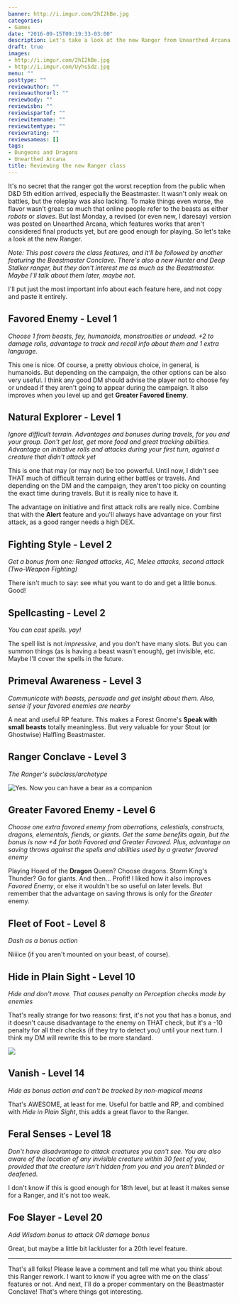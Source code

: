 ```yaml
---
banner: http://i.imgur.com/2hI2hBe.jpg
categories:
- Games
date: "2016-09-15T09:19:33-03:00"
description: Let's take a look at the new Ranger from Unearthed Arcana
draft: true
images:
- http://i.imgur.com/2hI2hBe.jpg
- http://i.imgur.com/UyhsSdz.jpg
menu: ""
posttype: ""
reviewauthor: ""
reviewauthorurl: ""
reviewbody: ""
reviewisbn: ""
reviewispartof: ""
reviewitemname: ""
reviewitemtype: ""
reviewrating: ""
reviewsameas: []
tags:
- Dungeons and Dragons
- Unearthed Arcana
title: Reviewing the new Ranger class
---
```


It's no secret that the ranger got the worst reception from the public when D&D 5th edition arrived, especially the Beastmaster. 
It wasn't only weak on battles, but the roleplay was also lacking. 
To make things even worse, the flavor wasn't great: so much that online people refer to  the beasts as either _robots_ or _slaves_. 
But last Monday, a revised (or even new, I daresay) version was posted on Unearthed Arcana, 
which features works that aren't considered final products yet, but are good enough for playing. 
So let's take a look at the new Ranger.

<!--more-->

_Note: This post covers the class features, and it'll be followed by another featuring the Beastmaster Conclave._
_There's also a new Hunter and Deep Stalker ranger, but they don't interest me as much as the Beastmaster._
_Maybe I'll talk about them later, maybe not._

I'll put just the most important info about each feature here, and not copy and paste it entirely.

## Favored Enemy - Level 1

_Choose 1 from beasts, fey, humanoids, monstrosities or undead. +2 to damage rolls, advantage to track and recall info about them and 1 extra language._

This one is nice. Of course, a pretty obvious choice, in general, is humanoids. 
But depending on the campaign, the other options can be also very useful. 
I think any good DM should advise the player not to choose fey or undead if they aren't going to appear during the campaign. 
It also improves when you level up and get __Greater Favored Enemy__.

## Natural Explorer - Level 1

_Ignore difficult terrain. Advantages and bonuses during travels, for you and your group._
_Don't get lost, get more food and great tracking abilities._
_Advantage on initiative rolls and attacks during your first turn, against a creature that didn't attack yet_

This is one that may (or may not) be too powerful. Until now, I didn't see THAT much of difficult terrain during either battles or travels. 
And depending on the DM and the campaign, they aren't too picky on counting the exact time during travels. But it is really nice to have it.

The advantage on initiative and first attack rolls are really nice. 
Combine that with the __Alert__ feature and you'll always have advantage on your first attack, as a good ranger needs a high DEX.

## Fighting Style - Level 2

_Get a bonus from one: Ranged attacks, AC, Melee attacks, second attack (Two-Weapon Fighting)_

There isn't much to say: see what you want to do and get a little bonus. Good!

## Spellcasting - Level 2

_You can cast spells. yay!_

The spell list is not _impressive_, and you don't have many slots. 
But you can summon things (as is having a beast wasn't enough), get invisible, etc. Maybe I'll cover the spells in the future.

## Primeval Awareness - Level 3

_Communicate with beasts, persuade and get insight about them. Also, sense if your favored enemies are nearby_

A neat and useful RP feature. This makes a Forest Gnome's __Speak with small beasts__ totally meaningless. 
But very valuable for your Stout (or Ghostwise) Halfling Beastmaster.

## Ranger Conclave - Level 3

_The Ranger's subclass/archetype_

![Yes. Now you can have a bear as a companion](http://i.imgur.com/UyhsSdz.jpg)

## Greater Favored Enemy - Level 6

_Choose one extra favored enemy from aberrations, celestials, constructs, dragons, elementals, fiends, or giants._ 
_Get the same benefits again, but the bonus is now +4 for both Favored and Greater Favored._ 
_Plus, advantage on saving throws against the spells and abilities used by a greater favored enemy_

Playing Hoard of the __Dragon__ Queen? Choose dragons. Storm King's Thunder? Go for giants. And then... Profit! 
I liked how it also improves _Favored Enemy_, or else it wouldn't be so useful on later levels. 
But remember that the advantage on saving throws is only for the _Greater_ enemy.

## Fleet of Foot - Level 8

_Dash as a bonus action_

Niiiice (if you aren't mounted on your beast, of course).

## Hide in Plain Sight - Level 10

_Hide and don't move. That causes penalty on Perception checks made by enemies_

That's really strange for two reasons: first, it's not you that has a bonus, 
and it doesn't cause disadvantage to the enemy on THAT check, but it's a -10 penalty for all their checks 
(if they try to detect you) until your next turn. I think my DM will rewrite this to be more standard.

![](http://i.imgur.com/Qj8aoyu.jpg)

## Vanish - Level 14

_Hide as bonus action and can't be tracked by non-magical means_

That's AWESOME, at least for me. Useful for battle and RP, and combined with _Hide in Plain Sight_, this adds a great flavor to the Ranger.

## Feral Senses - Level 18

_Don't have disadvantage to attack creatures you can't see. You are also aware of the location of any invisible creature within 30 feet of you,_ 
_provided that the creature isn’t hidden from you and you aren’t blinded or deafened._

I don't know if this is good enough for 18th level, but at least it makes sense for a Ranger, and it's not too weak.

## Foe Slayer - Level 20

_Add Wisdom bonus to attack OR damage bonus_

Great, but maybe a little bit lackluster for a 20th level feature.

---

That's all folks! Please leave a comment and tell me what you think about this Ranger rework. 
I want to know if you agree with me on the class' features or not. 
And next, I'll do a proper commentary on the Beastmaster Conclave! That's where things got interesting.
